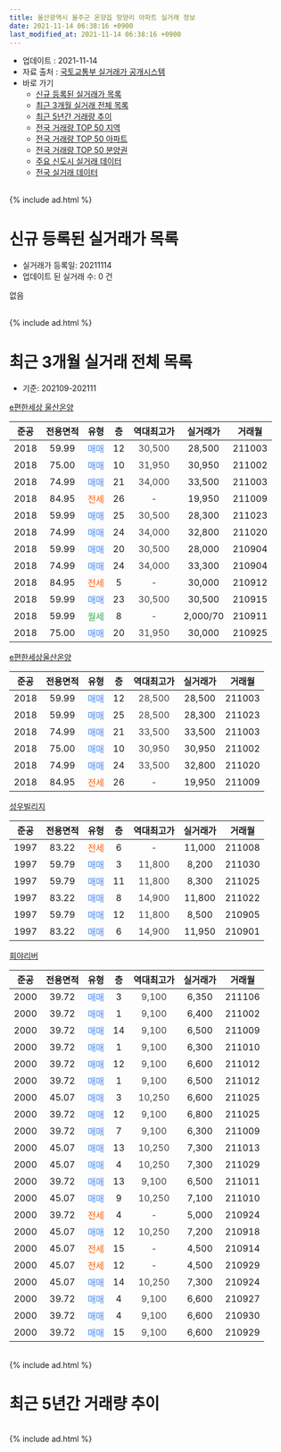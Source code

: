 ```yaml
---
title: 울산광역시 울주군 온양읍 망양리 아파트 실거래 정보
date: 2021-11-14 06:38:16 +0900
last_modified_at: 2021-11-14 06:38:16 +0900
---
```


* 업데이트 : 2021-11-14
* 자료 출처 : [국토교통부 실거래가 공개시스템](http://rt.molit.go.kr)
* 바로 가기
    * [신규 등록된 실거래가 목록](#신규-등록된-실거래가-목록)
    * [최근 3개월 실거래 전체 목록](#최근-3개월-실거래-전체-목록)
    * [최근 5년간 거래량 추이](#최근-5년간-거래량-추이)
    * [전국 거래량 TOP 50 지역](https://inasie.github.io/apt-trade-info/최근-3개월-전국에서-가장-거래가-많이-발생한-지역)
    * [전국 거래량 TOP 50 아파트](https://inasie.github.io/apt-trade-info/최근-3개월-전국에서-가장-거래가-많이-발생한-아파트)
    * [전국 거래량 TOP 50 분양권](https://inasie.github.io/apt-trade-info/최근-3개월-전국에서-가장-거래가-많이-발생한-분양권)
    * [주요 신도시 실거래 데이터](https://inasie.github.io/apt-trade-info/주요-신도시)
    * [전국 실거래 데이터](https://inasie.github.io/apt-trade-info/전국)
<br>
{% include ad.html %}
<br>

# 신규 등록된 실거래가 목록
* 실거래가 등록일: 20211114
* 업데이트 된 실거래 수: 0 건

없음

<br>
{% include ad.html %}
<br>

# 최근 3개월 실거래 전체 목록
* 기준: 202109-202111


[e편한세상 울산온양](https://search.naver.com/search.naver?query=%EC%9A%B8%EC%82%B0%EA%B4%91%EC%97%AD%EC%8B%9C+%EC%9A%B8%EC%A3%BC%EA%B5%B0+%EC%98%A8%EC%96%91%EC%9D%8D+%EB%A7%9D%EC%96%91%EB%A6%AC+e%ED%8E%B8%ED%95%9C%EC%84%B8%EC%83%81+%EC%9A%B8%EC%82%B0%EC%98%A8%EC%96%91)

|준공|전용면적|유형|층|역대최고가|실거래가|거래월|
|:---:|:---:|:---:|:---:|:---:|:---:|:---:|
|2018|59.99|<span style="color:#4285f3">매매</span>|12|<span style="color:#444444">30,500</span>|28,500|211003|
|2018|75.00|<span style="color:#4285f3">매매</span>|10|<span style="color:#444444">31,950</span>|30,950|211002|
|2018|74.99|<span style="color:#4285f3">매매</span>|21|<span style="color:#444444">34,000</span>|33,500|211003|
|2018|84.95|<span style="color:#ff5a00">전세</span>|26|<span style="color:#444444">-</span>|19,950|211009|
|2018|59.99|<span style="color:#4285f3">매매</span>|25|<span style="color:#444444">30,500</span>|28,300|211023|
|2018|74.99|<span style="color:#4285f3">매매</span>|24|<span style="color:#444444">34,000</span>|32,800|211020|
|2018|59.99|<span style="color:#4285f3">매매</span>|20|<span style="color:#444444">30,500</span>|28,000|210904|
|2018|74.99|<span style="color:#4285f3">매매</span>|24|<span style="color:#444444">34,000</span>|33,300|210904|
|2018|84.95|<span style="color:#ff5a00">전세</span>|5|<span style="color:#444444">-</span>|30,000|210912|
|2018|59.99|<span style="color:#4285f3">매매</span>|23|<span style="color:#444444">30,500</span>|30,500|210915|
|2018|59.99|<span style="color:#34a853">월세</span>|8|<span style="color:#444444">-</span>|2,000/70|210911|
|2018|75.00|<span style="color:#4285f3">매매</span>|20|<span style="color:#444444">31,950</span>|30,000|210925|

[e편한세상울산온양](https://search.naver.com/search.naver?query=%EC%9A%B8%EC%82%B0%EA%B4%91%EC%97%AD%EC%8B%9C+%EC%9A%B8%EC%A3%BC%EA%B5%B0+%EC%98%A8%EC%96%91%EC%9D%8D+%EB%A7%9D%EC%96%91%EB%A6%AC+e%ED%8E%B8%ED%95%9C%EC%84%B8%EC%83%81%EC%9A%B8%EC%82%B0%EC%98%A8%EC%96%91)

|준공|전용면적|유형|층|역대최고가|실거래가|거래월|
|:---:|:---:|:---:|:---:|:---:|:---:|:---:|
|2018|59.99|<span style="color:#4285f3">매매</span>|12|<span style="color:#444444">28,500</span>|28,500|211003|
|2018|59.99|<span style="color:#4285f3">매매</span>|25|<span style="color:#444444">28,500</span>|28,300|211023|
|2018|74.99|<span style="color:#4285f3">매매</span>|21|<span style="color:#444444">33,500</span>|33,500|211003|
|2018|75.00|<span style="color:#4285f3">매매</span>|10|<span style="color:#444444">30,950</span>|30,950|211002|
|2018|74.99|<span style="color:#4285f3">매매</span>|24|<span style="color:#444444">33,500</span>|32,800|211020|
|2018|84.95|<span style="color:#ff5a00">전세</span>|26|<span style="color:#444444">-</span>|19,950|211009|

[성우빌리지](https://search.naver.com/search.naver?query=%EC%9A%B8%EC%82%B0%EA%B4%91%EC%97%AD%EC%8B%9C+%EC%9A%B8%EC%A3%BC%EA%B5%B0+%EC%98%A8%EC%96%91%EC%9D%8D+%EB%A7%9D%EC%96%91%EB%A6%AC+%EC%84%B1%EC%9A%B0%EB%B9%8C%EB%A6%AC%EC%A7%80)

|준공|전용면적|유형|층|역대최고가|실거래가|거래월|
|:---:|:---:|:---:|:---:|:---:|:---:|:---:|
|1997|83.22|<span style="color:#ff5a00">전세</span>|6|<span style="color:#444444">-</span>|11,000|211008|
|1997|59.79|<span style="color:#4285f3">매매</span>|3|<span style="color:#444444">11,800</span>|8,200|211030|
|1997|59.79|<span style="color:#4285f3">매매</span>|11|<span style="color:#444444">11,800</span>|8,300|211025|
|1997|83.22|<span style="color:#4285f3">매매</span>|8|<span style="color:#444444">14,900</span>|11,800|211022|
|1997|59.79|<span style="color:#4285f3">매매</span>|12|<span style="color:#444444">11,800</span>|8,500|210905|
|1997|83.22|<span style="color:#4285f3">매매</span>|6|<span style="color:#444444">14,900</span>|11,950|210901|

[회야리버](https://search.naver.com/search.naver?query=%EC%9A%B8%EC%82%B0%EA%B4%91%EC%97%AD%EC%8B%9C+%EC%9A%B8%EC%A3%BC%EA%B5%B0+%EC%98%A8%EC%96%91%EC%9D%8D+%EB%A7%9D%EC%96%91%EB%A6%AC+%ED%9A%8C%EC%95%BC%EB%A6%AC%EB%B2%84)

|준공|전용면적|유형|층|역대최고가|실거래가|거래월|
|:---:|:---:|:---:|:---:|:---:|:---:|:---:|
|2000|39.72|<span style="color:#4285f3">매매</span>|3|<span style="color:#444444">9,100</span>|6,350|211106|
|2000|39.72|<span style="color:#4285f3">매매</span>|1|<span style="color:#444444">9,100</span>|6,400|211002|
|2000|39.72|<span style="color:#4285f3">매매</span>|14|<span style="color:#444444">9,100</span>|6,500|211009|
|2000|39.72|<span style="color:#4285f3">매매</span>|1|<span style="color:#444444">9,100</span>|6,300|211010|
|2000|39.72|<span style="color:#4285f3">매매</span>|12|<span style="color:#444444">9,100</span>|6,600|211012|
|2000|39.72|<span style="color:#4285f3">매매</span>|1|<span style="color:#444444">9,100</span>|6,500|211012|
|2000|45.07|<span style="color:#4285f3">매매</span>|3|<span style="color:#444444">10,250</span>|6,600|211025|
|2000|39.72|<span style="color:#4285f3">매매</span>|12|<span style="color:#444444">9,100</span>|6,800|211025|
|2000|39.72|<span style="color:#4285f3">매매</span>|7|<span style="color:#444444">9,100</span>|6,300|211009|
|2000|45.07|<span style="color:#4285f3">매매</span>|13|<span style="color:#444444">10,250</span>|7,300|211013|
|2000|45.07|<span style="color:#4285f3">매매</span>|4|<span style="color:#444444">10,250</span>|7,300|211029|
|2000|39.72|<span style="color:#4285f3">매매</span>|13|<span style="color:#444444">9,100</span>|6,500|211011|
|2000|45.07|<span style="color:#4285f3">매매</span>|9|<span style="color:#444444">10,250</span>|7,100|211010|
|2000|39.72|<span style="color:#ff5a00">전세</span>|4|<span style="color:#444444">-</span>|5,000|210924|
|2000|45.07|<span style="color:#4285f3">매매</span>|12|<span style="color:#444444">10,250</span>|7,200|210918|
|2000|45.07|<span style="color:#ff5a00">전세</span>|15|<span style="color:#444444">-</span>|4,500|210914|
|2000|45.07|<span style="color:#ff5a00">전세</span>|12|<span style="color:#444444">-</span>|4,500|210929|
|2000|45.07|<span style="color:#4285f3">매매</span>|14|<span style="color:#444444">10,250</span>|7,300|210924|
|2000|39.72|<span style="color:#4285f3">매매</span>|4|<span style="color:#444444">9,100</span>|6,600|210927|
|2000|39.72|<span style="color:#4285f3">매매</span>|4|<span style="color:#444444">9,100</span>|6,600|210930|
|2000|39.72|<span style="color:#4285f3">매매</span>|15|<span style="color:#444444">9,100</span>|6,600|210929|


<br>
{% include ad.html %}
<br>

# 최근 5년간 거래량 추이


<div style="width:100%;">
    <canvas id="deal_progress" height="200"></canvas>
</div>

<script>
new Chart(document.getElementById("deal_progress"), {
    type: 'line',
    data: {
        labels: ['201611','201612','201701','201702','201703','201704','201705','201706','201707','201708','201709','201710','201711','201712','201801','201802','201803','201804','201805','201806','201807','201808','201809','201810','201811','201812','201901','201902','201903','201904','201905','201906','201907','201908','201909','201910','201911','201912','202001','202002','202003','202004','202005','202006','202007','202008','202009','202010','202011','202012','202101','202102','202103','202104','202105','202106','202107','202108','202109','202110','202111'],
        datasets: [{
            label: '매매',
            pointRadius: 1,
            data: [12, 10, 4, 4, 7, 8, 6, 2, 12, 4, 6, 3, 3, 2, 16, 14, 35, 28, 34, 22, 13, 13, 4, 8, 4, 6, 3, 5, 10, 10, 8, 6, 7, 3, 1, 15, 13, 8, 4, 11, 7, 5, 16, 13, 13, 12, 18, 18, 21, 32, 16, 20, 18, 33, 32, 13, 15, 9, 11, 25, 1],
            borderColor: "rgba(255, 201, 14, 1)",
            backgroundColor: "rgba(255, 201, 14, 0.5)",
            fill: false,
            lineTension: 0
        },{
            label: '전월세',
            pointRadius: 1,
            data: [6, 2, 4, 5, 7, 6, 5, 4, 7, 5, 3, 5, 4, 3, 4, 1, 10, 27, 20, 28, 20, 19, 9, 8, 2, 2, 3, 0, 3, 2, 4, 5, 7, 4, 5, 7, 6, 3, 3, 1, 2, 0, 1, 0, 1, 2, 3, 3, 1, 1, 5, 2, 3, 2, 9, 3, 3, 2, 5, 3, 0],
            borderColor: "rgba(0, 141, 185, 1)",
            backgroundColor: "rgba(0, 141, 185, 0.5)",
            fill: false,
            lineTension: 0
        }
        ]
    },
    options: {
        responsive: true,
        title: {
            display: false
        },
        tooltips: {
            mode: 'index',
            intersect: false
        },
        hover: {
            mode: 'nearest',
            intersect: true
        },
        scales: {
            xAxes: [{
                display: true,
                scaleLabel: {
                    display: true,
                    labelString: '년/월'
                }
            }],
            yAxes: [{
                display: true,
                ticks: {
                    suggestedMin: 0,
                },
                scaleLabel: {
                    display: true,
                    labelString: '실거래 수'
                }
            }]
        }
    }
});

</script>


<br>
{% include ad.html %}
<br>

